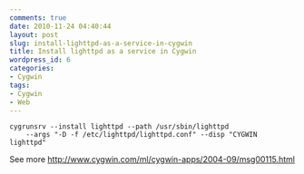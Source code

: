 ```yaml
---
comments: true
date: 2010-11-24 04:40:44
layout: post
slug: install-lighttpd-as-a-service-in-cygwin
title: Install lighttpd as a service in Cygwin
wordpress_id: 6
categories:
- Cygwin
tags:
- Cygwin
- Web
---
```


    cygrunsrv --install lighttpd --path /usr/sbin/lighttpd
        --args "-D -f /etc/lighttpd/lighttpd.conf" --disp "CYGWIN lighttpd"

See more http://www.cygwin.com/ml/cygwin-apps/2004-09/msg00115.html
